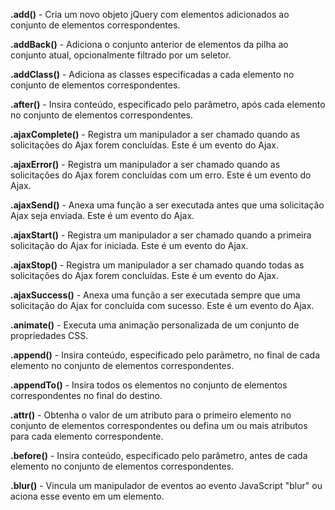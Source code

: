 **.add()** - Cria um novo objeto jQuery com elementos adicionados ao conjunto de elementos correspondentes.

**.addBack()** - Adiciona o conjunto anterior de elementos da pilha ao conjunto atual, opcionalmente filtrado por um seletor.

**.addClass()** - Adiciona as classes especificadas a cada elemento no conjunto de elementos correspondentes.

**.after()** - Insira conteúdo, especificado pelo parâmetro, após cada elemento no conjunto de elementos correspondentes.

**.ajaxComplete()** - Registra um manipulador a ser chamado quando as solicitações do Ajax forem concluídas. Este é um evento do Ajax.

**.ajaxError()** - Registra um manipulador a ser chamado quando as solicitações do Ajax forem concluídas com um erro. Este é um evento do Ajax.

**.ajaxSend()** - Anexa uma função a ser executada antes que uma solicitação Ajax seja enviada. Este é um evento do Ajax.

**.ajaxStart()** - Registra um manipulador a ser chamado quando a primeira solicitação do Ajax for iniciada. Este é um evento do Ajax.

**.ajaxStop()** - Registra um manipulador a ser chamado quando todas as solicitações do Ajax forem concluídas. Este é um evento do Ajax.

**.ajaxSuccess()** - Anexa uma função a ser executada sempre que uma solicitação do Ajax for concluída com sucesso. Este é um evento do Ajax.

**.animate()** - Executa uma animação personalizada de um conjunto de propriedades CSS.

**.append()** - Insira conteúdo, especificado pelo parâmetro, no final de cada elemento no conjunto de elementos correspondentes.

**.appendTo()** - Insira todos os elementos no conjunto de elementos correspondentes no final do destino.

**.attr()** - Obtenha o valor de um atributo para o primeiro elemento no conjunto de elementos correspondentes ou defina um ou mais atributos para cada elemento correspondente.

**.before()** - Insira conteúdo, especificado pelo parâmetro, antes de cada elemento no conjunto de elementos correspondentes.

**.blur()** - Vincula um manipulador de eventos ao evento JavaScript "blur" ou aciona esse evento em um elemento.

